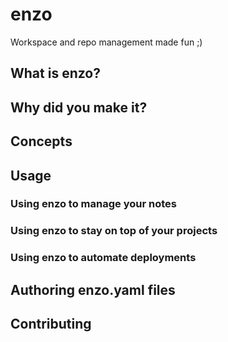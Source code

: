 # enzo

Workspace and repo management made fun ;)

## What is enzo?

## Why did you make it?

## Concepts

## Usage

### Using enzo to manage your notes

### Using enzo to stay on top of your projects

### Using enzo to automate deployments

## Authoring enzo.yaml files

## Contributing

